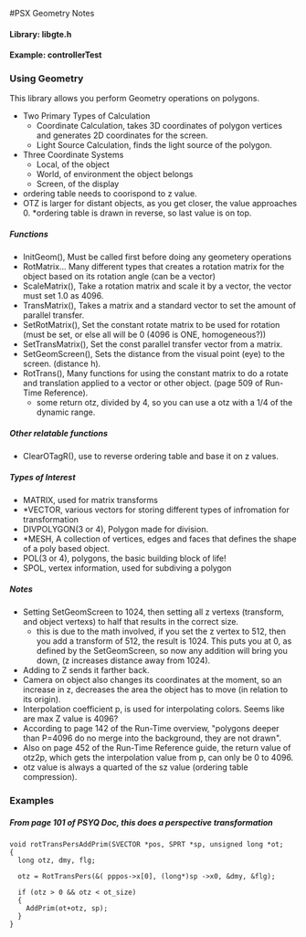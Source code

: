 #PSX Geometry Notes

#### Library: libgte.h

#### Example: controllerTest

### Using Geometry

This library allows you perform Geometry operations on polygons.
* Two Primary Types of Calculation
  * Coordinate Calculation, takes 3D coordinates of polygon vertices and generates 2D coordinates for the screen.
  * Light Source Calculation, finds the light source of the polygon.
* Three Coordinate Systems
  * Local, of the object
  * World, of environment the object belongs
  * Screen, of the display
* ordering table needs to coorispond to z value.
* OTZ is larger for distant objects, as you get closer, the value approaches 0.
  *ordering table is drawn in reverse, so last value is on top.

##### Functions
* InitGeom(), Must be called first before doing any geometery operations  
* RotMatrix... Many different types that creates a rotation matrix for the object based on its rotation angle (can be a vector)
* ScaleMatrix(), Take a rotation matrix and scale it by a vector, the vector must set 1.0 as 4096.
* TransMatrix(), Takes a matrix and a standard vector to set the amount of parallel transfer.
* SetRotMatrix(), Set the constant rotate matrix to be used for rotation (must be set, or else all will be 0 (4096 is ONE, homogeneous?))
* SetTransMatrix(), Set the const parallel transfer vector from a matrix.
* SetGeomScreen(), Sets the distance from the visual point (eye) to the screen. (distance h).
* RotTrans(), Many functions for using the constant matrix to do a rotate and translation applied to a vector or other object. (page 509 of Run-Time Reference).
  * some return otz, divided by 4, so you can use a otz with a 1/4 of the dynamic range.

##### Other relatable functions
* ClearOTagR(), use to reverse ordering table and base it on z values.
  
##### Types of Interest
* MATRIX, used for matrix transforms
* *VECTOR, various vectors for storing different types of infromation for transformation
* DIVPOLYGON(3 or 4), Polygon made for division.
* *MESH, A collection of vertices, edges and faces that defines the shape of a poly based object.
* POL(3 or 4), polygons, the basic building block of life!
* SPOL, vertex information, used for subdiving a polygon

##### Notes
* Setting SetGeomScreen to 1024, then setting all z vertexs (transform, and object vertexs) to half that results in the correct size.
  * this is due to the math involved, if you set the z vertex to 512, then you add a transform of 512, the result is 1024.
    This puts you at 0, as defined by the SetGeomScreen, so now any addition will bring you down, (z increases distance away from 1024).
* Adding to Z sends it farther back. 
* Camera on object also changes its coordinates at the moment, so an increase in z, decreases the area the object has to move (in relation to its origin).
* Interpolation coefficient p, is used for interpolating colors. Seems like are max Z value is 4096?
* According to page 142 of the Run-Time overview, "polygons deeper than P=4096 do no merge into the background, they are not drawn".
* Also on page 452 of the Run-Time Reference guide, the return value of otz2p, which gets the interpolation value from p, can only be 0 to 4096.
* otz value is always a quarted of the sz value (ordering table compression).

### Examples

##### From page 101 of PSYQ Doc, this does a perspective transformation
```
void rotTransPersAddPrim(SVECTOR *pos, SPRT *sp, unsigned long *ot;
{
  long otz, dmy, flg;
  
  otz = RotTransPers(&( pppos->x[0], (long*)sp ->x0, &dmy, &flg);
  
  if (otz > 0 && otz < ot_size)
  {
    AddPrim(ot+otz, sp);
  }
}
```